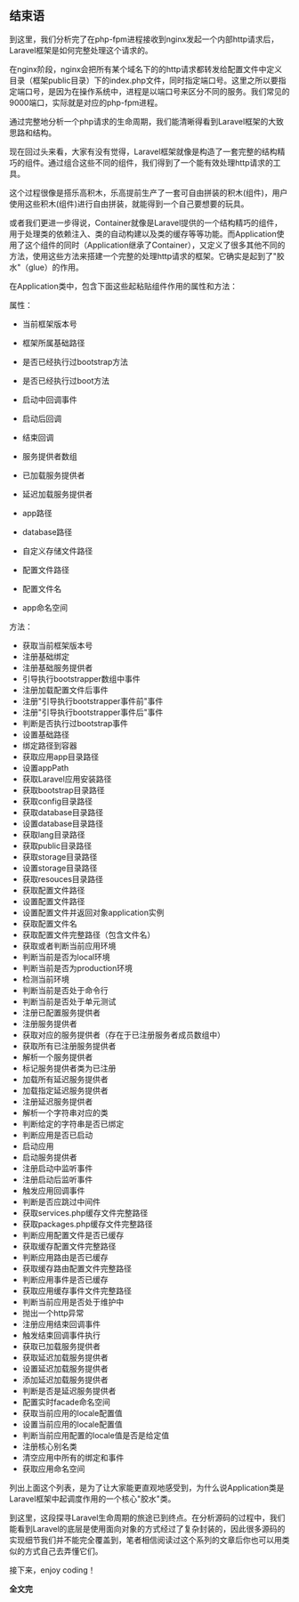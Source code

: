 ## 结束语
到这里，我们分析完了在php-fpm进程接收到nginx发起一个内部http请求后，Laravel框架是如何完整处理这个请求的。

在nginx阶段，nginx会把所有某个域名下的的http请求都转发给配置文件中定义目录（框架public目录）下的index.php文件，同时指定端口号。这里之所以要指定端口号，是因为在操作系统中，进程是以端口号来区分不同的服务。我们常见的9000端口，实际就是对应的php-fpm进程。

通过完整地分析一个php请求的生命周期，我们能清晰得看到Laravel框架的大致思路和结构。

现在回过头来看，大家有没有觉得，Laravel框架就像是构造了一套完整的结构精巧的组件。通过组合这些不同的组件，我们得到了一个能有效处理http请求的工具。

这个过程很像是搭乐高积木，乐高提前生产了一套可自由拼装的积木(组件)，用户使用这些积木(组件)进行自由拼装，就能得到一个自己要想要的玩具。

或者我们更进一步得说，Container就像是Laravel提供的一个结构精巧的组件，用于处理类的依赖注入、类的自动构建以及类的缓存等等功能。而Application使用了这个组件的同时（Application继承了Container），又定义了很多其他不同的方法，使用这些方法来搭建一个完整的处理http请求的框架。它确实是起到了"胶水"（glue）的作用。

在Application类中，包含下面这些起粘贴组件作用的属性和方法：

属性：

- 当前框架版本号

- 框架所属基础路径

- 是否已经执行过bootstrap方法

- 是否已经执行过boot方法

- 启动中回调事件

- 启动后回调

- 结束回调

- 服务提供者数组

- 已加载服务提供者

- 延迟加载服务提供者

- app路径

- database路径

- 自定义存储文件路径

- 配置文件路径

- 配置文件名

- app命名空间

方法：

- 获取当前框架版本号
- 注册基础绑定
- 注册基础服务提供者
- 引导执行bootstrapper数组中事件
- 注册加载配置文件后事件
- 注册"引导执行bootstrapper事件前"事件
- 注册"引导执行bootstrapper事件后"事件
- 判断是否执行过bootstrap事件
- 设置基础路径
- 绑定路径到容器
- 获取应用app目录路径
- 设置appPath
- 获取Laravel应用安装路径
- 获取bootstrap目录路径
- 获取config目录路径
- 获取database目录路径
- 设置database目录路径
- 获取lang目录路径
- 获取public目录路径
- 获取storage目录路径
- 设置storage目录路径
- 获取resouces目录路径
- 获取配置文件路径
- 设置配置文件路径
- 设置配置文件并返回对象application实例
- 获取配置文件名
- 获取配置文件完整路径（包含文件名）
- 获取或者判断当前应用环境
- 判断当前是否为local环境
- 判断当前是否为production环境
- 检测当前环境
- 判断当前是否处于命令行
- 判断当前是否处于单元测试
- 注册已配置服务提供者
- 注册服务提供者
- 获取对应的服务提供者（存在于已注册服务者成员数组中）
- 获取所有已注册服务提供者
- 解析一个服务提供者
- 标记服务提供者类为已注册
- 加载所有延迟服务提供者
- 加载指定延迟服务提供者
- 注册延迟服务提供者
- 解析一个字符串对应的类
- 判断给定的字符串是否已绑定
- 判断应用是否已启动
- 启动应用
- 启动服务提供者
- 注册启动中监听事件
- 注册启动后监听事件
- 触发应用回调事件
- 判断是否应跳过中间件
- 获取services.php缓存文件完整路径
- 获取packages.php缓存文件完整路径
- 判断应用配置文件是否已缓存
- 获取缓存配置文件完整路径
- 判断应用路由是否已缓存
- 获取缓存路由配置文件完整路径
- 判断应用事件是否已缓存
- 获取应用缓存事件文件完整路径
- 判断当前应用是否处于维护中
- 抛出一个http异常
- 注册应用结束回调事件
- 触发结束回调事件执行
- 获取已加载服务提供者
- 获取延迟加载服务提供者
- 设置延迟加载服务提供者
- 添加延迟加载服务提供者
- 判断是否是延迟服务提供者
- 配置实时facade命名空间
- 获取当前应用的locale配置值
- 设置当前应用的locale配置值
- 判断当前应用配置的locale值是否是给定值
- 注册核心别名类
- 清空应用中所有的绑定和事件
- 获取应用命名空间

列出上面这个列表，是为了让大家能更直观地感受到，为什么说Application类是Laravel框架中起调度作用的一个核心"胶水"类。

到这里，这段探寻Laravel生命周期的旅途已到终点。在分析源码的过程中，我们能看到Laravel的底层是使用面向对象的方式经过了复杂封装的，因此很多源码的实现细节我们并不能完全覆盖到，笔者相信阅读过这个系列的文章后你也可以用类似的方式自己去弄懂它们。

接下来，enjoy coding！

**全文完** 